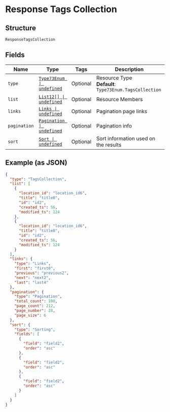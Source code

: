
# Response Tags Collection

## Structure

`ResponseTagsCollection`

## Fields

| Name | Type | Tags | Description |
|  --- | --- | --- | --- |
| `type` | [`Type73Enum \| undefined`](../../doc/models/type-73-enum.md) | Optional | Resource Type<br>**Default**: `Type73Enum.TagsCollection` |
| `list` | [`List12[] \| undefined`](../../doc/models/list-12.md) | Optional | Resource Members |
| `links` | [`Links \| undefined`](../../doc/models/links.md) | Optional | Pagination page links |
| `pagination` | [`Pagination \| undefined`](../../doc/models/pagination.md) | Optional | Pagination info |
| `sort` | [`Sort \| undefined`](../../doc/models/sort.md) | Optional | Sort information used on the results |

## Example (as JSON)

```json
{
  "type": "TagsCollection",
  "list": [
    {
      "location_id": "location_id6",
      "title": "title8",
      "id": "id2",
      "created_ts": 56,
      "modified_ts": 124
    },
    {
      "location_id": "location_id6",
      "title": "title8",
      "id": "id2",
      "created_ts": 56,
      "modified_ts": 124
    }
  ],
  "links": {
    "type": "Links",
    "first": "first0",
    "previous": "previous2",
    "next": "next2",
    "last": "last4"
  },
  "pagination": {
    "type": "Pagination",
    "total_count": 100,
    "page_count": 212,
    "page_number": 28,
    "page_size": 6
  },
  "sort": {
    "type": "Sorting",
    "fields": [
      {
        "field": "field2",
        "order": "asc"
      },
      {
        "field": "field2",
        "order": "asc"
      },
      {
        "field": "field2",
        "order": "asc"
      }
    ]
  }
}
```


